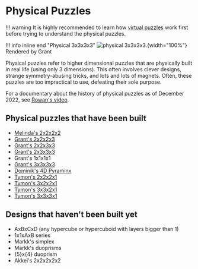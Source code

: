 # Physical Puzzles

!!! warning
    It is highly recommended to learn how [virtual puzzles](/puzzles) work first before trying to understand the physical puzzles.

!!! info inline end "Physical 3x3x3x3"
    ![physical 3x3x3x3.](/assets/images/physical3333.png){width="100%"}
    Rendered by Grant

Physical puzzles refer to higher dimensional puzzles that are physically built in real life (using only 3 dimensions). This often involves clever designs, strange symmetry-abusing tricks, and lots and lots of magnets. Often, these puzzles are too impractical to use, defeating their sole purpose.

For a documentary about the history of physical puzzles as of December 2022, see [Rowan's video](https://www.youtube.com/watch?v=QTc-rG-nunA).

## Physical puzzles that have been built

- [Melinda's 2x2x2x2](/puzzles/physical/2x2x2x2)
- [Grant's 2x2x2x3](/puzzles/physical/2x2x2x3)
- [Grant's 2x2x3x3](/puzzles/physical/2x2x3x3)
- [Grant's 2x3x3x3](/puzzles/physical/2x3x3x3)
- Grant's 1x1x1x1
- [Grant's 3x3x3x3](/puzzles/physical/3x3x3x3)
- [Dominik's 4D Pyraminx](/puzzles/physical/4d-pyraminx)
- [Tymon's 2x2x2x1](/puzzles/physical/1x2x2x2)
- [Tymon's 3x2x2x1](/puzzles/physical/1x2x2x3)
- [Tymon's 3x3x2x1](/puzzles/physical/1x2x3x3)
- [Tymon's 3x3x3x1](/puzzles/physical/1x3x3x3)

## Designs that haven't been built yet

- AxBxCxD (any hypercube or hypercuboid with layers bigger than 1)
- 1x1xAxB series
- Markk's simplex
- Markk's duoprisms
- {5}x{4} duoprism
- Akkei's 2x2x2x2x2
